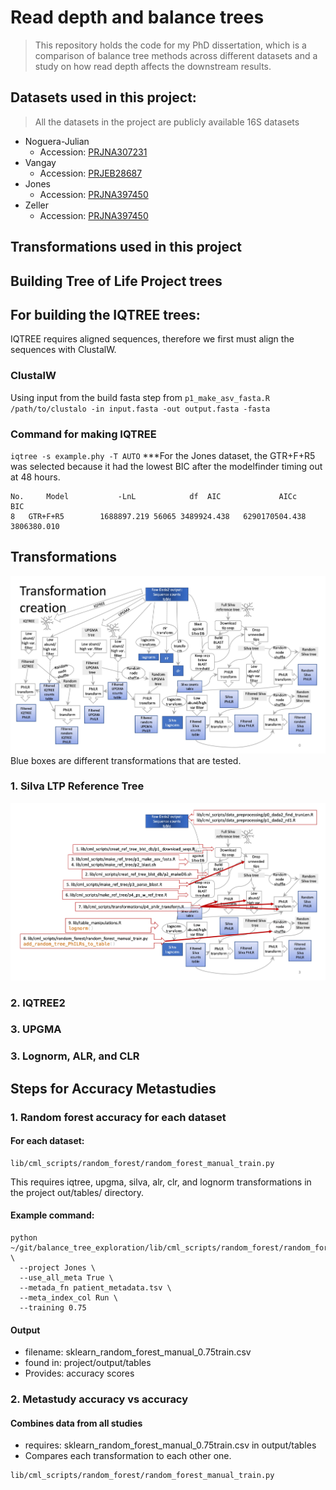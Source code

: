 # Read depth and balance trees

> This repository holds the code for my PhD dissertation, which is a comparison of balance tree methods across different datasets and a study on how read depth affects the downstream results.

## Datasets used in this project:
> All the datasets in the project are publicly available 16S datasets
* Noguera-Julian
  - Accession: [PRJNA307231](https://www.ncbi.nlm.nih.gov/bioproject/PRJNA307231)
* Vangay
  - Accession: [PRJEB28687](https://www.ncbi.nlm.nih.gov/bioproject/PRJEB28687)
* Jones
  - Accession: [PRJNA397450](https://www.ebi.ac.uk/ena/browser/view/PRJNA397450)
* Zeller
  - Accession: [PRJNA397450](https://www.ebi.ac.uk/ena/browser/view/PRJEB6070)

## Transformations used in this project

## Building Tree of Life Project trees

## For building the IQTREE trees:
  IQTREE requires aligned sequences, therefore we first must align the sequences with ClustalW.
### ClustalW
  Using input from the build fasta step from `p1_make_asv_fasta.R`
`/path/to/clustalo -in input.fasta -out output.fasta -fasta`

### Command for making IQTREE
`iqtree -s example.phy -T AUTO`
***For the Jones dataset, the GTR+F+R5 was selected because it had the lowest BIC after the modelfinder timing out at 48 hours.
```
No. 	Model         	-LnL         	df  AIC          	AICc       	 BIC
8	GTR+F+R5      	1688897.219	56065 3489924.438	6290170504.438	3806380.010
```
## Transformations
![Transformations](lib/readme_images/transfomrations_map.jpg)
Blue boxes are different transformations that are tested.

### 1. Silva LTP Reference Tree
![Silva steps](lib/readme_images/ref_tree_steps.jpg)
### 2. IQTREE2
### 3. UPGMA
### 3. Lognorm, ALR, and CLR

## Steps for Accuracy Metastudies

### 1. Random forest accuracy for each dataset
#### For each dataset:
```
lib/cml_scripts/random_forest/random_forest_manual_train.py
```
   This requires iqtree, upgma, silva, alr, clr, and lognorm transformations in the project out/tables/ directory. 
#### Example command: 
```
python ~/git/balance_tree_exploration/lib/cml_scripts/random_forest/random_forest_manual_train.py \
  --project Jones \
  --use_all_meta True \
  --metada_fn patient_metadata.tsv \
  --meta_index_col Run \
  --training 0.75
```
#### Output
* filename: sklearn_random_forest_manual_0.75train.csv
* found in: project/output/tables
* Provides: accuracy scores

### 2. Metastudy accuracy vs accuracy
#### Combines data from all studies
* requires: sklearn_random_forest_manual_0.75train.csv in output/tables
* Compares each transformation to each other one.
```
lib/cml_scripts/random_forest/random_forest_manual_train.py
```
